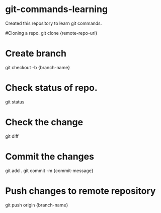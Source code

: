 # git-commands-learning
Created this repository to learn git commands.

#Cloning a repo.
git clone {remote-repo-url}

# Create branch
git checkout -b {branch-name}

# Check status of repo.
git status

# Check the change
git diff

# Commit the changes
git add .
git commit -m {commit-message}

# Push changes to remote repository
git push origin {branch-name}
